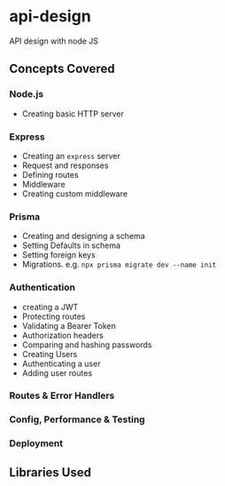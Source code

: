 # api-design

API design with node JS

## Concepts Covered

### Node.js

- Creating basic HTTP server

### Express

- Creating an `express` server
- Request and responses
- Defining routes
- Middleware
- Creating custom middleware

### Prisma

- Creating and designing a schema
- Setting Defaults in schema
- Setting foreign keys
- Migrations. e.g. `npx prisma migrate dev --name init`

### Authentication

- creating a JWT
- Protecting routes
- Validating a Bearer Token
- Authorization headers
- Comparing and hashing passwords
- Creating Users
- Authenticating a user
- Adding user routes

### Routes & Error Handlers

### Config, Performance & Testing

### Deployment

## Libraries Used

